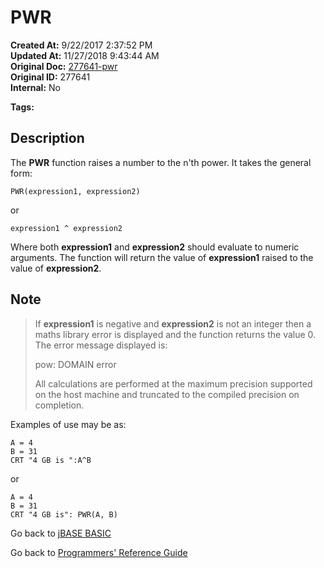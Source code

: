 # PWR

**Created At:** 9/22/2017 2:37:52 PM  
**Updated At:** 11/27/2018 9:43:44 AM  
**Original Doc:** [277641-pwr](https://docs.jbase.com/36868-jbase-basic/277641-pwr)  
**Original ID:** 277641  
**Internal:** No  

**Tags:**
<badge text='mathematical operations' vertical='middle' />

## Description

The **PWR** function raises a number to the n'th power. It takes the general form:

```
PWR(expression1, expression2)
```

or

```
expression1 ^ expression2
```

Where both **expression1** and **expression2** should evaluate to numeric arguments. The function will return the value of **expression1** raised to the value of **expression2**.

## Note

> If **expression1** is negative and **expression2** is not an integer then a maths library error is displayed and the function returns the value 0. The error message displayed is:
>
> pow: DOMAIN error
>
> All calculations are performed at the maximum precision supported on the host machine and truncated to the compiled precision on completion.


Examples of use may be as:

```
A = 4
B = 31
CRT "4 GB is ":A^B
```

or

```
A = 4
B = 31
CRT "4 GB is": PWR(A, B)
```

Go back to [jBASE BASIC](./../README.md)

Go back to [Programmers' Reference Guide](./../../reference-guides/jbc/README.md)
